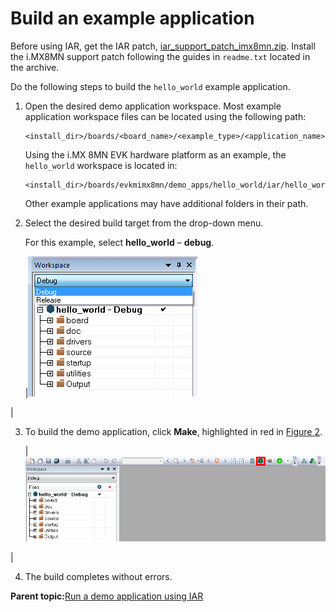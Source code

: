 # Build an example application

Before using IAR, get the IAR patch, [iar\_support\_patch\_imx8mn.zip](https://www.nxp.com/webapp/sps/download/license.jsp?colCode=SDK_MX8MN_3RDPARTY_Patch&appType=file1&DOWNLOAD_ID=null). Install the i.MX8MN support patch following the guides in `readme.txt` located in the archive.

Do the following steps to build the `hello_world` example application.

1.  Open the desired demo application workspace. Most example application workspace files can be located using the following path:

    ```
    <install_dir>/boards/<board_name>/<example_type>/<application_name>/iar
    ```

    Using the i.MX 8MN EVK hardware platform as an example, the `hello_world` workspace is located in:

    ```
    <install_dir>/boards/evkmimx8mn/demo_apps/hello_world/iar/hello_world.eww
    ```

    Other example applications may have additional folders in their path.

2.  Select the desired build target from the drop-down menu.

    For this example, select **hello\_world** – **debug**.

    |![](../images/demo_build_target_selection_imx8mq.png "Demo build target selection")

|

3.  To build the demo application, click **Make**, highlighted in red in [Figure 2](build_an_example_application_003.md#BUILDINGDEMOAPP).

    |![](../images/build_demo_application_imx8mq.png "Build the demo application")

|

4.  The build completes without errors.

**Parent topic:**[Run a demo application using IAR](../topics/run_a_demo_application_using_iar.md)

